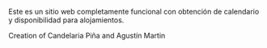 Este es un sitio web completamente funcional con obtención de calendario y disponibilidad para alojamientos.

Creation of Candelaria Piña and Agustín Martin
